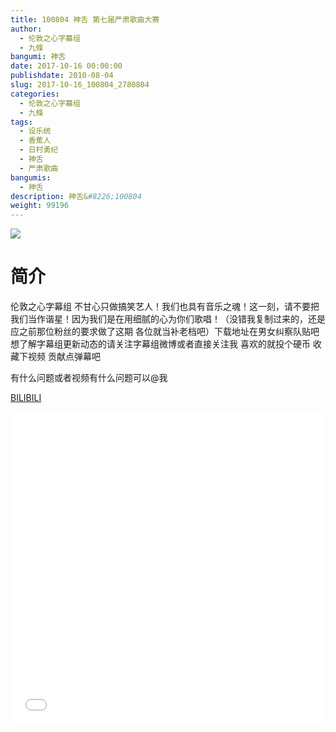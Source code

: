 ```yaml
---
title: 100804 神舌 第七届严肃歌曲大赛
author: 
  - 伦敦之心字幕组
  - 九條
bangumi: 神舌
date: 2017-10-16 00:00:00
publishdate: 2010-08-04
slug: 2017-10-16_100804_2780804
categories: 
  - 伦敦之心字幕组
  - 九條
tags: 
  - 设乐统
  - 香蕉人
  - 日村勇纪
  - 神舌
  - 严肃歌曲
bangumis: 
  - 神舌
description: 神舌&#8226;100804
weight: 99196
---
```


![](https://i.imgur.com/a5WYryx.jpg)

# 简介  
伦敦之心字幕组 不甘心只做搞笑艺人！我们也具有音乐之魂！这一刻，请不要把我们当作谐星！因为我们是在用细腻的心为你们歌唱！（没错我复制过来的，还是应之前那位粉丝的要求做了这期 各位就当补老档吧）下载地址在男女纠察队贴吧 想了解字幕组更新动态的请关注字幕组微博或者直接关注我 喜欢的就投个硬币 收藏下视频 贡献点弹幕吧


有什么问题或者视频有什么问题可以@我

  [BILIBILI](https://www.bilibili.com/video/av2780804/)


<div class="vcontainer">  <iframe class='video' src="//www.bilibili.com/blackboard/player.html?cid=4343196&aid=2780804" width="100%" height="500" frameborder="0" allowfullscreen="allowfullscreen"></iframe></div>
